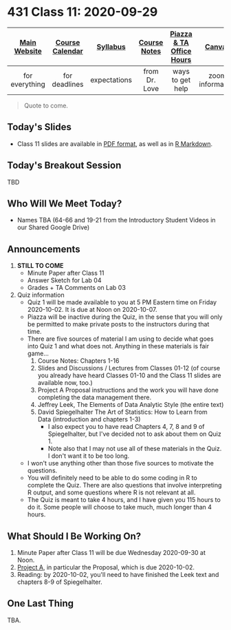 # 431 Class 11: 2020-09-29

[Main Website](https://thomaselove.github.io/431/) | [Course Calendar](https://thomaselove.github.io/431/calendar.html) | [Syllabus](https://thomaselove.github.io/431-2020-syllabus/) | [Course Notes](https://thomaselove.github.io/431-notes/) | [Piazza & TA Office Hours](https://thomaselove.github.io/431/contact.html) | [Canvas](https://canvas.case.edu) | [Data and Code](https://thomaselove.github.io/431/data_index.html)
:-----------: | :--------------: | :----------: | :---------: | :-------------: | :-----------: | :------------:
for everything | for deadlines | expectations | from Dr. Love | ways to get help | zoom information | for downloads

> Quote to come.

## Today's Slides

- Class 11 slides are available in [PDF format](https://github.com/THOMASELOVE/431-2020/blob/master/classes/class11/431_class-11-slides_2020.pdf), as well as in [R Markdown](https://github.com/THOMASELOVE/431-2020/blob/master/classes/class11/431_class-11-slides_2020.Rmd).

## Today's Breakout Session

TBD

## Who Will We Meet Today?

- Names TBA (64-66 and 19-21 from the Introductory Student Videos in our Shared Google Drive)

## Announcements

1. **STILL TO COME** 
    - Minute Paper after Class 11
    - Answer Sketch for Lab 04
    - Grades + TA Comments on Lab 03
2. Quiz information
    - Quiz 1 will be made available to you at 5 PM Eastern time on Friday 2020-10-02. It is due at Noon on 2020-10-07.
    - Piazza will be inactive during the Quiz, in the sense that you will only be permitted to make private posts to the instructors during that time.
    - There are five sources of material I am using to decide what goes into Quiz 1 and what does not. Anything in these materials is fair game...
        1. Course Notes: Chapters 1-16
        2. Slides and Discussions / Lectures from Classes 01-12 (of course you already have heard Classes 01-10 and the Class 11 slides are available now, too.)
        3. Project A Proposal instructions and the work you will have done completing the data management there.
        4. Jeffrey Leek, The Elements of Data Analytic Style (the entire text)
        5. David Spiegelhalter The Art of Statistics: How to Learn from Data (introduction and chapters 1-3)
            - I also expect you to have read Chapters 4, 7, 8 and 9 of Spiegelhalter, but I've decided not to ask about them on Quiz 1.
            - Note also that I may not use all of these materials in the Quiz. I don't want it to be too long. 
    - I won't use anything other than those five sources to motivate the questions.
    - You will definitely need to be able to do some coding in R to complete the Quiz. There are also questions that involve interpreting R output, and some questions where R is not relevant at all.
    - The Quiz is meant to take 4 hours, and I have given you 115 hours to do it. Some people will choose to take much, much longer than 4 hours.

## What Should I Be Working On?

1. Minute Paper after Class 11 will be due Wednesday 2020-09-30 at Noon.
2. [Project A](https://thomaselove.github.io/431-2020-projectA/), in particular the Proposal, which is due 2020-10-02.
3. Reading: by 2020-10-02, you'll need to have finished the Leek text and chapters 8-9 of Spiegelhalter.

## One Last Thing

TBA.

